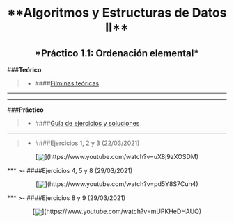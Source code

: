 <h1 align="center" style="font-weight:bold;">**Algoritmos y Estructuras de Datos II**</h1>

<h2 align="center">*Práctico 1.1: Ordenación elemental*</h2>

###**Teórico**
>- ####[Filminas teóricas](...)
***


***
###**Práctico**
>- ####[Guía de ejercicios y soluciones](...)
***
>- ####Ejercicios 1, 2 y 3 (22/03/2021)
<p align="center">[<img src="https://img.youtube.com/vi/uX8j9zXOSDM/0.jpg" align="center">](https://www.youtube.com/watch?v=uX8j9zXOSDM)</p>
***
>- ####Ejercicios 4, 5 y 8 (29/03/2021) 
<p align="center">[<img src="https://img.youtube.com/vi/pd5Y8S7Cuh4/0.jpg" align="center">](https://www.youtube.com/watch?v=pd5Y8S7Cuh4)</p>
***
>- ####Ejercicios 8 y 9 (29/03/2021)
<p align="center">[<img src="https://img.youtube.com/vi/mUPKHeDHAUQ/0.jpg" align="center">](https://www.youtube.com/watch?v=mUPKHeDHAUQ)</p>